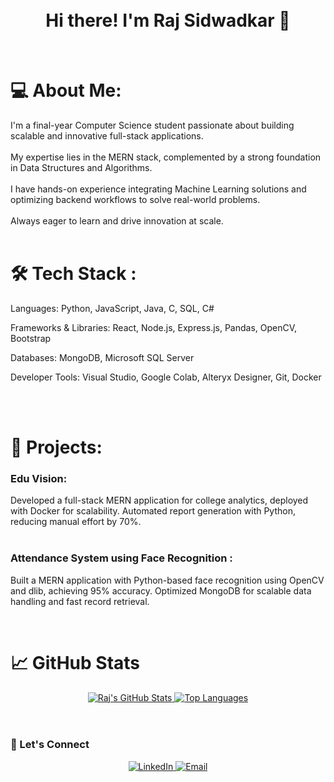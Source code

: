 <div align="center">
<br>
<br>
<h1>Hi there! I'm Raj Sidwadkar 👋</h1>
</div>

<br>

<h1>💻 About Me:</h1>
I'm a final-year Computer Science student passionate about building scalable and innovative full-stack applications.
<br>
<br>
My expertise lies in the MERN stack, complemented by a strong foundation in Data Structures and Algorithms.
<br>
<br>
I have hands-on experience integrating Machine Learning solutions and optimizing backend workflows to solve real-world problems.
<br>
<br>
Always eager to learn and drive innovation at scale.

<br>

<br>

<h1>🛠️ Tech Stack :</h1>

Languages:
Python, JavaScript, Java, C, SQL, C#

Frameworks & Libraries:
React, Node.js, Express.js, Pandas, OpenCV, Bootstrap

Databases:
MongoDB, Microsoft SQL Server

Developer Tools:
Visual Studio, Google Colab, Alteryx Designer, Git, Docker

<br>

<br>

<h1>🚀 Projects:</h1>
<h3>Edu Vision:</h3>

Developed a full-stack MERN application for college analytics, deployed with Docker for scalability.
Automated report generation with Python, reducing manual effort by 70%.
<br>
<br>
<h3>Attendance System using Face Recognition :</h3>

Built a MERN application with Python-based face recognition using OpenCV and dlib, achieving 95% accuracy.
Optimized MongoDB for scalable data handling and fast record retrieval.
<br>

<br>

<h1>📈 GitHub Stats</h1>
<div align="center">
<a href="https://github.com/RajSidwadkar">
<img src="https://github-readme-stats.vercel.app/api?username=RajSidwadkar&show_icons=true&theme=dark" alt="Raj's GitHub Stats">
<img src="https://github-readme-stats.vercel.app/api/top-langs/?username=RajSidwadkar&layout=compact&theme=dark" alt="Top Languages">
</a>
</div>

<br>

<br>

<h3>🤝 Let's Connect</h3>
<p align="center">
<a href="https://www.linkedin.com/in/raj-sidwadkar">
<img src="https://img.shields.io/badge/LinkedIn-0A66C2?style=for-the-badge&logo=linkedin&logoColor=white" alt="LinkedIn">
</a>
<a href="mailto:rajsidwadkar777@gmail.com">
<img src="https://img.shields.io/badge/Email-D14836?style=for-the-badge&logo=gmail&logoColor=white" alt="Email">
</a>
</p>
